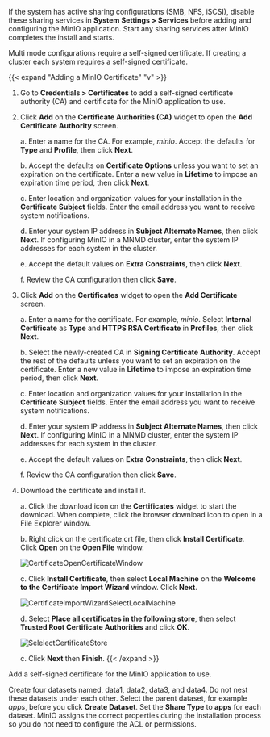 &NewLine;

If the system has active sharing configurations (SMB, NFS, iSCSI), disable these sharing services in **System Settings > Services** before adding and configuring the MinIO application.
Start any sharing services after MinIO completes the install and starts.

Multi mode configurations require a self-signed certificate. If creating a cluster each system requires a self-signed certificate.

{{< expand "Adding a MinIO Certificate" "v" >}}
1. Go to **Credentials > Certificates** to add a self-signed certificate authority (CA) and certificate for the MinIO application to use.

2. Click **Add** on the **Certificate Authorities (CA)** widget to open the **Add Certificate Authority** screen.

   a. Enter a name for the CA. For example, *minio*. 
      Accept the defaults for **Type** and **Profile**, then click **Next**.

   b. Accept the defaults on **Certificate Options** unless you want to set an expiration on the certificate. 
      Enter a new value in **Lifetime** to impose an expiration time period, then click **Next**. 

   c. Enter location and organization values for your installation in the **Certificate Subject** fields. 
      Enter the email address you want to receive system notifications.

   d. Enter your system IP address in **Subject Alternate Names**, then click **Next**. 
      If configuring MinIO in a MNMD cluster, enter the system IP addresses for each system in the cluster.

   e. Accept the default values on **Extra Constraints**, then click **Next**.

   f. Review the CA configuration then click **Save**.

3. Click **Add** on the **Certificates** widget to open the **Add Certificate** screen.

   a. Enter a name for the certificate. For example, *minio*. 
      Select **Internal Certificate** as **Type** and **HTTPS RSA Certificate** in **Profiles**, then click **Next**.

   b. Select the newly-created CA in **Signing Certificate Authority**. 
      Accept the rest of the defaults unless you want to set an expiration on the certificate. 
      Enter a new value in **Lifetime** to impose an expiration time period, then click **Next**. 

   c. Enter location and organization values for your installation in the **Certificate Subject** fields. 
      Enter the email address you want to receive system notifications.

   d. Enter your system IP address in **Subject Alternate Names**, then click **Next**.
      If configuring MinIO in a MNMD cluster, enter the system IP addresses for each system in the cluster.

   e. Accept the default values on **Extra Constraints**, then click **Next**.

   f. Review the CA configuration then click **Save**.

4. Download the certificate and install it.
   
   a. Click the download icon on the **Certificates** widget to start the download. When complete, click the browser download icon to open in a File Explorer window.

   b. Right click on the certificate.crt file, then click **Install Certificate**. Click **Open** on the **Open File** window.
   
   ![CertificateOpenCertificateWindow](/images/SCALE/Credentials/CertificateOpenCertificateWindow.png "Open Certificate Window")

   c. Click **Install Certificate**, then select **Local Machine** on the **Welcome to the Certificate Import Wizard** window. Click **Next**.
   
   ![CertificateImportWizardSelectLocalMachine](/images/SCALE/Credentials/CertificateImportWizardSelectLocalMachine.png "Select Local Machine Install")

   d. Select **Place all certificates in the following store**, then select **Trusted Root Certificate Authorities** and click **OK**. 
   
   ![SelelectCertificateStore](/images/SCALE/Credentials/SelelectCertificateStore.png "Select Trusted Root Certificate Authorities")

   c. Click **Next** then **Finish**.
{{< /expand >}}

Add a self-signed certificate for the MinIO application to use.

Create four datasets named, data1, data2, data3, and data4. 
Do not nest these datasets under each other. Select the parent dataset, for example *apps*, before you click **Create Dataset**.
Set the **Share Type** to **apps** for each dataset. 
MinIO assigns the correct properties during the installation process so you do not need to configure the ACL or permissions. 